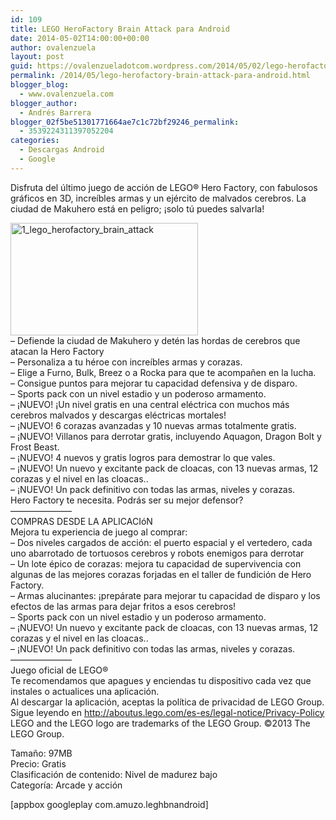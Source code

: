 ```yaml
---
id: 109
title: LEGO HeroFactory Brain Attack para Android
date: 2014-05-02T14:00:00+00:00
author: ovalenzuela
layout: post
guid: https://ovalenzueladotcom.wordpress.com/2014/05/02/lego-herofactory-brain-attack-para-android
permalink: /2014/05/lego-herofactory-brain-attack-para-android.html
blogger_blog:
  - www.ovalenzuela.com
blogger_author:
  - Andrés Barrera
blogger_02f5be51301771664ae7c1c72bf29246_permalink:
  - 3539224311397052204
categories:
  - Descargas Android
  - Google
---
```

Disfruta del último juego de acción de LEGO® Hero Factory, con fabulosos gráficos en 3D, increíbles armas y un ejército de malvados cerebros. La ciudad de Makuhero está en peligro; ¡solo tú puedes salvarla!

[<img class="alignnone size-medium wp-image-3615" src="http://ovalenzuela.com/wp-content/uploads/2014/04/1_lego_herofactory_brain_attack-300x180.jpg" alt="1_lego_herofactory_brain_attack" width="300" height="180" />](http://ovalenzuela.com/wp-content/uploads/2014/04/1_lego_herofactory_brain_attack.jpg)  
&#8211; Defiende la ciudad de Makuhero y detén las hordas de cerebros que atacan la Hero Factory  
&#8211; Personaliza a tu héroe con increíbles armas y corazas.  
&#8211; Elige a Furno, Bulk, Breez o a Rocka para que te acompañen en la lucha.  
&#8211; Consigue puntos para mejorar tu capacidad defensiva y de disparo.  
&#8211; Sports pack con un nivel estadio y un poderoso armamento.  
&#8211; ¡NUEVO! ¡Un nivel gratis en una central eléctrica con muchos más cerebros malvados y descargas eléctricas mortales!  
&#8211; ¡NUEVO! 6 corazas avanzadas y 10 nuevas armas totalmente gratis.  
&#8211; ¡NUEVO! Villanos para derrotar gratis, incluyendo Aquagon, Dragon Bolt y Frost Beast.  
&#8211; ¡NUEVO! 4 nuevos y gratis logros para demostrar lo que vales.  
&#8211; ¡NUEVO! Un nuevo y excitante pack de cloacas, con 13 nuevas armas, 12 corazas y el nivel en las cloacas..  
&#8211; ¡NUEVO! Un pack definitivo con todas las armas, niveles y corazas.  
Hero Factory te necesita. Podrás ser su mejor defensor?  
&#8212;&#8212;&#8212;&#8212;&#8212;&#8212;&#8212;  
COMPRAS DESDE LA APLICACIóN  
Mejora tu experiencia de juego al comprar:  
&#8211; Dos niveles cargados de acción: el puerto espacial y el vertedero, cada uno abarrotado de tortuosos cerebros y robots enemigos para derrotar  
&#8211; Un lote épico de corazas: mejora tu capacidad de supervivencia con algunas de las mejores corazas forjadas en el taller de fundición de Hero Factory.  
&#8211; Armas alucinantes: ¡prepárate para mejorar tu capacidad de disparo y los efectos de las armas para dejar fritos a esos cerebros!  
&#8211; Sports pack con un nivel estadio y un poderoso armamento.  
&#8211; ¡NUEVO! Un nuevo y excitante pack de cloacas, con 13 nuevas armas, 12 corazas y el nivel en las cloacas..  
&#8211; ¡NUEVO! Un pack definitivo con todas las armas, niveles y corazas.  
&#8212;&#8212;&#8212;&#8212;&#8212;&#8212;&#8212;  
Juego oficial de LEGO®  
Te recomendamos que apagues y enciendas tu dispositivo cada vez que instales o actualices una aplicación.  
Al descargar la aplicación, aceptas la política de privacidad de LEGO Group. Sigue leyendo en http://aboutus.lego.com/es-es/legal-notice/Privacy-Policy  
LEGO and the LEGO logo are trademarks of the LEGO Group. ©2013 The LEGO Group.

Tamaño: 97MB  
Precio: Gratis  
Clasificación de contenido: Nivel de madurez bajo  
Categoría: Arcade y acción

[appbox googleplay com.amuzo.leghbnandroid]